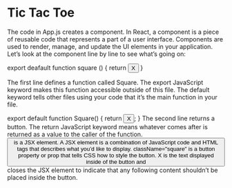 # Tic Tac Toe
The code in App.js creates a component. In React, a component is a piece of reusable code that represents a part of a user interface. Components are used to render, manage, and update the UI elements in your application. Let’s look at the component line by line to see what’s going on:

export deafault function square () {
 return <button classname ="square">X</button>
 }

 The first line defines a function called Square. The export JavaScript keyword makes this function accessible outside of this file. The default keyword tells other files using your code that it’s the main function in your file.

export default function Square() {
  return <button className="square">X</button>;
}
The second line returns a button. The return JavaScript keyword means whatever comes after is returned as a value to the caller of the function. <button> is a JSX element. A JSX element is a combination of JavaScript code and HTML tags that describes what you’d like to display. className="square" is a button property or prop that tells CSS how to style the button. X is the text displayed inside of the button and </button> closes the JSX element to indicate that any following content shouldn’t be placed inside the button.

